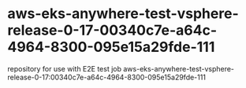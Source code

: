 # aws-eks-anywhere-test-vsphere-release-0-17-00340c7e-a64c-4964-8300-095e15a29fde-111
repository for use with E2E test job aws-eks-anywhere-test-vsphere-release-0-17:00340c7e-a64c-4964-8300-095e15a29fde-111
